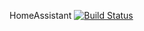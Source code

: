
HomeAssistant [![Build Status](https://travis-ci.com/Therkim/home-assistant.svg?branch=dev)](https://travis-ci.com/Therkim/home-assistant)

